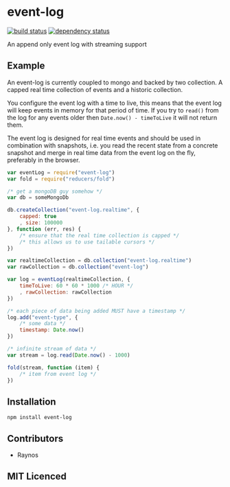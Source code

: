 # event-log

[![build status][1]][2] [![dependency status][3]][4]

<!-- [![browser support][5]][6] -->

An append only event log with streaming support

## Example

An event-log is currently coupled to mongo and backed by two
    collection. A capped real time collection of events and a
    historic collection.

You configure the event log with a time to live, this means that
    the event log will keep events in memory for that period of
    time. If you try to `read()` from the log for any events
    older then `Date.now() - timeToLive` it will not return them.

The event log is designed for real time events and should be used
    in combination with snapshots, i.e. you read the recent state
    from a concrete snapshot and merge in real time data from
    the event log on the fly, preferably in the browser.

```js
var eventLog = require("event-log")
var fold = require("reducers/fold")

/* get a mongoDB guy somehow */
var db = someMongoDb

db.createCollection("event-log.realtime", {
    capped: true
    , size: 100000
}, function (err, res) {
    /* ensure that the real time collection is capped */
    /* this allows us to use tailable cursors */
})

var realtimeCollection = db.collection("event-log.realtime")
var rawCollection = db.collection("event-log")

var log = eventLog(realtimeCollection, {
    timeToLive: 60 * 60 * 1000 /* HOUR */
    , rawCollection: rawCollection
})

/* each piece of data being added MUST have a timestamp */
log.add("event-type", {
    /* some data */
    timestamp: Date.now()
})

/* infinite stream of data */
var stream = log.read(Date.now() - 1000)

fold(stream, function (item) {
    /* item from event log */
})
```

## Installation

`npm install event-log`

## Contributors

 - Raynos

## MIT Licenced

  [1]: https://secure.travis-ci.org/Colingo/event-log.png
  [2]: http://travis-ci.org/Colingo/event-log
  [3]: http://david-dm.org/Colingo/event-log/status.png
  [4]: http://david-dm.org/Colingo/event-log
  [5]: http://ci.testling.com/Colingo/event-log.png
  [6]: http://ci.testling.com/Colingo/event-log
